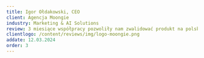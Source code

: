 ```yaml
---
title: Igor Ołdakowski, CEO
client: Agencja Moongie
industry: Marketing & AI Solutions
review: 3 miesiące współpracy pozwoliły nam zwalidować produkt na polskim rynku. Dostaliśmy dokładnie to, czego potrzebowaliśmy - twarde dane o zainteresowaniu.
clientlogo: /content/reviews/img/logo-moongie.png
addate: 12.03.2024
order: 3
---
```

